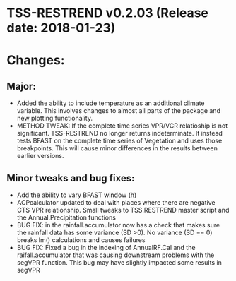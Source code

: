 TSS-RESTREND v0.2.03 (Release date: 2018-01-23)
==============

# Changes:
## Major: 
* Added the ability to include temperature as an additional climate variable. This involves changes to almost all parts of the package and new plotting functionality.   
* METHOD TWEAK: If the complete time series VPR/VCR relatioship is not significant. TSS-RESTREND no longer returns indeterminate. It instead tests BFAST on the complete time series of Vegetation and uses those breakpoints.  This will cause minor differences in the results between earlier versions.  

## Minor tweaks and bug fixes:
* Add the ability to vary BFAST window (h) 
* ACPcalculator updated to deal with places where there are negative CTS VPR relationship. Small tweaks to TSS.RESTREND master script and the Annual.Precipitation functions
* BUG FIX: in the rainfall.accumulator now has a check that makes sure the rainfall data has some variance (SD >0). No variance (SD == 0) breaks lm() calculations and causes failures
* BUG FIX: Fixed a bug in the indexing of AnnualRF.Cal and the raifall.accumulator that was causing downstream problems with the segVPR function. This bug may have slightly impacted some results in segVPR 

